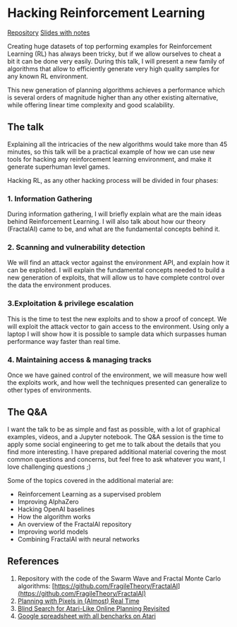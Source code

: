 # Hacking Reinforcement Learning

[Repository](https://github.com/Guillemdb/hacking-rl)
[Slides with notes](https://docs.google.com/presentation/d/1aquFoqMz8gYhua2zr-PCckL2-6-weQFfbZ4fRVywW2Y/edit?usp=sharing)


Creating huge datasets of top performing examples for Reinforcement Learning (RL) has always been tricky, but if we allow
ourselves to cheat a bit it can be done very easily. During this talk, I will present a new family of algorithms that allow to efficiently generate very high quality samples for any known RL environment.

This new generation of planning algorithms achieves a performance which is several orders of magnitude higher
than any other existing alternative, while offering linear time complexity and good scalability.

## The talk
Explaining all the intricacies of the new algorithms would take more than 45 minutes, so this talk will be a practical example
of how we can use new tools for hacking any reinforcement learning environment, and make it generate superhuman level games.

Hacking RL, as any other hacking process will be divided in four phases:


### 1. Information Gathering

During information gathering, I will briefly explain what are the main ideas behind Reinforcement Learning.
I will also talk about how our theory (FractalAI) came to be, and what are the fundamental concepts behind it.

### 2. Scanning and vulnerability detection

We will find an attack vector against the environment API, and explain how it can be exploited. I will explain
the fundamental concepts needed to build a new generation of exploits, that will allow us to have complete control over the data the environment produces.

### 3.Exploitation & privilege escalation

This is the time to test the new exploits and to show a proof of concept. We will exploit the attack vector to gain access
to the environment. Using only a laptop I will show how it is possible to sample data which surpasses human performance way faster than real time.

### 4. Maintaining access & managing tracks

Once we have gained control of the environment, we will measure how well the exploits work, and how well the techniques presented
can generalize to other types of environments.

## The Q&A

I want the talk to be as simple and fast as possible, with a lot of graphical examples, videos, and a Jupyter notebook.
The Q&A session is the time to apply some social engineering to get me to talk about the details that you find more interesting.
I have prepared additional material covering the most common questions and concerns, but feel free to ask whatever you want, I love challenging questions ;)

Some of the topics covered in the additional material are:

* Reinforcement Learning as a supervised problem
* Improving AlphaZero
* Hacking OpenAI baselines
* How the algorithm works
* An overview of the FractalAI repository
* Improving world models
* Combining FractalAI with neural networks

## References

1. Repository with the code of the Swarm Wave and Fractal Monte Carlo algorithms: [https://github.com/FragileTheory/FractalAI](https://github.com/FragileTheory/FractalAI)
2. [Planning with Pixels in (Almost) Real Time](https://arxiv.org/pdf/1801.03354.pdf)
3. [Blind Search for Atari-Like Online Planning Revisited](https://www.ijcai.org/Proceedings/16/Papers/460.pdf)
4. [Google spreadsheet with all bencharks on Atari](https://docs.google.com/spreadsheets/d/1JcNw2L0YL_I2iGZPJ0bNKJshlTaqMuEl5CP2W5zie6M/edit?usp=sharing)